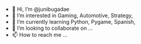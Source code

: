 - 👋 Hi, I’m @junibugadae
- 👀 I’m interested in Gaming, Automotive, Strategy, 
- 🌱 I’m currently learning Python, Pygame, Spanish, 
- 💞️ I’m looking to collaborate on ...
- 📫 How to reach me ...

<!---
junibugadae/junibugadae is a ✨ special ✨ repository because its `README.md` (this file) appears on your GitHub profile.
You can click the Preview link to take a look at your changes.
--->
